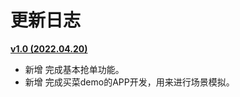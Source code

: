 # 更新日志

**[v1.0 (2022.04.20)](https://github.com/geeeeeeeeek/WeChatLuckyMoney/releases/tag/v0.9.0)**

- 新增 完成基本抢单功能。
- 新增 完成买菜demo的APP开发，用来进行场景模拟。


